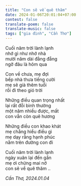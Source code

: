 ```yaml
---
title: "Con sẽ về quê thăm"
date: 2024-01-06T20:01:04+07:00
contest: false
translate-poem: false
translate-music: false
tags: ["gia đình", "Cần Thơ"]
---
```

Cuối năm trời lành lạnh  
nhớ gì như nhớ nhà  
mười năm dài đằng đẵng  
ngỡ đâu là hôm qua  
  
Con về chưa, mẹ đợi  
bếp nhà thưa tiếng cười  
mẹ sẽ già thêm tuổi  
rồi đi theo gió trời  
  
Những điều quan trọng nhất  
lại rất đỗi bình thường  
một năm nhiều được, mất  
con vẫn còn quê hương  
  
Những điều con khao khát  
mẹ chẳng hiểu điều gì  
mẹ dạy rằng hạnh phúc  
nằm trên đường con đi  
  
Cuối năm trời lành lạnh  
ngày xuân lại đến gần  
mẹ ơi chừng mai nở  
con sẽ về quê thăm ..  
  
*Cần Thơ, 2024.01.04*